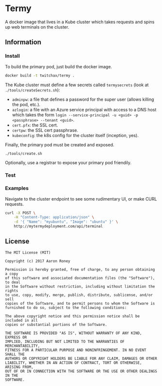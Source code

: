 # Termy

A docker image that lives in a Kube cluster which takes requests and spins up web terminals on the cluster.

## Information

### Install

To build the primary pod, just build the docker image.

```bash
docker build -t twitchax/termy .
```

The Kube cluster must define a few secrets called `termysecrets` (look at `./tools/createSecrets.sh`):
* `adminpw`: a file that defines a password for the super user (allows killing the pod, etc.).
* `azlogin`: a file with an Azure service principal with access to a DNS host which takes the form `login --service-principal -u <guid> -p <passphrase> --tenant <guid>`.
* `cert.pfx`: the SSL cert.
* `certpw`: the SSL cert passphrase.
* `kubeconfig`: the k8s config for the cluster itself (inception, yes).

Finally, the primary pod must be created and exposed.

```bash
./tools/create.sh
```

Optionally, use a registrar to expose your primary pod friendily.

### Test

### Examples

Navigate to the cluster endpoint to see some rudimentary UI, or make CURL requests.

```bash
curl -X POST \
    -H "Content-Type: application/json" \
    -d '{ "Name": "myubuntu", "Image": "ubuntu" }' \
    http://mytermydeployment.com/api/terminal
```

## License

```
The MIT License (MIT)

Copyright (c) 2017 Aaron Roney

Permission is hereby granted, free of charge, to any person obtaining a copy
of this software and associated documentation files (the "Software"), to deal
in the Software without restriction, including without limitation the rights
to use, copy, modify, merge, publish, distribute, sublicense, and/or sell
copies of the Software, and to permit persons to whom the Software is
furnished to do so, subject to the following conditions:

The above copyright notice and this permission notice shall be included in all
copies or substantial portions of the Software.

THE SOFTWARE IS PROVIDED "AS IS", WITHOUT WARRANTY OF ANY KIND, EXPRESS OR
IMPLIED, INCLUDING BUT NOT LIMITED TO THE WARRANTIES OF MERCHANTABILITY,
FITNESS FOR A PARTICULAR PURPOSE AND NONINFRINGEMENT. IN NO EVENT SHALL THE
AUTHORS OR COPYRIGHT HOLDERS BE LIABLE FOR ANY CLAIM, DAMAGES OR OTHER
LIABILITY, WHETHER IN AN ACTION OF CONTRACT, TORT OR OTHERWISE, ARISING FROM,
OUT OF OR IN CONNECTION WITH THE SOFTWARE OR THE USE OR OTHER DEALINGS IN THE
SOFTWARE.
```